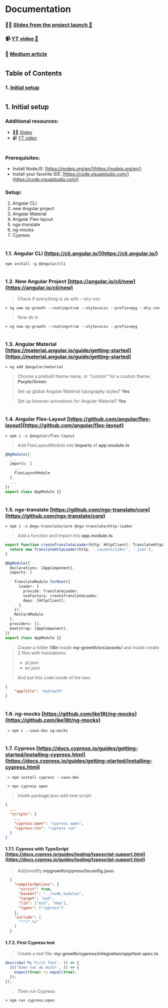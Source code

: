 # Documentation
### 👨‍🏫 [Slides from the project launch 🚀](https://docs.google.com/presentation/d/1_duVFxrriQcUvHN8soUtxBVxsjc0qbnwjrXYdlLKupc/edit?usp=sharing)
### 📹 [YT video 🚀](https://youtu.be/kiCBao9eH5g)
### 📰 [Medium article](https://medium.com/@sebastiandenis/learn-web-development-project-has-stared-12821a4971de)

#

## Table of Contents

### 1. [Initial setup](#1-initial-setup)

#

## 1. Initial setup

### Additional resources:
* 👨‍🏫 [Slides](https://docs.google.com/presentation/d/1hxk0Rlc_VHMDvt2Sx70IdtdlJqnJ1fdEPY3DaBycbtI/edit?usp=sharing)
* 📹 [YT video](https://youtu.be/qTRtNNbebx8)

#

### Prerequisites:
* Install NodeJS: [https://nodejs.org/en/](https://nodejs.org/en/)
* Install your favorite IDE: [https://code.visualstudio.com/](https://code.visualstudio.com/)

### Setup:
1. Angular CLI
1. new Angular project
1. Angular Material
1. Angular Flex-layout
1. ngx-translate
1. ng-mocks
1. Cypress

#

### 1.1. Angular CLI [https://cli.angular.io/](https://cli.angular.io/)
`npm install -g @angular/cli`

#

### 1.2. New Angular Project [https://angular.io/cli/new](https://angular.io/cli/new)
> Check if everything is ok with --dry-run:

`> ng new my-growth --routing=true --style=scss --prefix=myg --dry-run`

> Now do it:

`> ng new my-growth --routing=true --style=scss --prefix=myg`

#

### 1.3. Angular Material [https://material.angular.io/guide/getting-started](https://material.angular.io/guide/getting-started)
`> ng add @angular/material`

> Choose a prebuilt theme name, or "custom" for a custom theme: **Purple/Green**
> 
> Set up global Angular Material typography styles? **Yes**
> 
> Set up browser animations for Angular Material? **Yes**

#

### 1.4. Angular Flex-Layout [https://github.com/angular/flex-layout](https://github.com/angular/flex-layout)

`> npm i -s @angular/flex-layout`

> Add FlexLayoutModule into **Imports** of **app.module.ts**

```typescript
@NgModule({
  ...
  imports: [
    ...
    FlexLayoutModule
  ],
  ...
})
export class AppModule {}

```

#

### 1.5. ngx-translate [https://github.com/ngx-translate/core](https://github.com/ngx-translate/core)

`> npm i -s @ngx-translate/core @ngx-translate/http-loader`

> Add a function and import into **app.module.ts**

```typescript
export function createTranslateLoader(http: HttpClient): TranslateHttpLoader {
  return new TranslateHttpLoader(http, './assets/i18n/', '.json');
}

@NgModule({
  declarations: [AppComponent],
  imports: [
    
    TranslateModule.forRoot({
      loader: {
        provide: TranslateLoader,
        useFactory: createTranslateLoader,
        deps: [HttpClient],
      },
    }),
    MatCardModule
  ],
  providers: [],
  bootstrap: [AppComponent],
})
export class AppModule {}
```

> Create a folder **i18n** inside **my-growth/src/assets/** and inside create 2 files with translations:
>* pl.json
>* en.json

> And put this code inside of the two:
```json
{
    "appTitle": "myGrowth"
}
```

#

### 1.6. ng-mocks [https://github.com/ike18t/ng-mocks](https://github.com/ike18t/ng-mocks)

` > npm i --save-dev ng-mocks`

#

### 1.7. Cypress [https://docs.cypress.io/guides/getting-started/installing-cypress.html](https://docs.cypress.io/guides/getting-started/installing-cypress.html)

` > npm install cypress --save-dev`

` > npx cypress open`

> Inside package.json add new script:

```json
{
  ...  
  "scripts": {
    ...  
    "cypress:open": "cypress open",
    "cypress:run": "cypress run"
  }
}

```

#### 1.7.1. Cypress with TypeScript [https://docs.cypress.io/guides/tooling/typescript-support.html](https://docs.cypress.io/guides/tooling/typescript-support.html)

> Add/modify **mygrowth/cypress/tsconfig.json**:

```json
  {
    "compilerOptions": {
      "strict": true,
      "baseUrl": "../node_modules",
      "target": "es5",
      "lib": ["es5", "dom"],
      "types": ["cypress"]
    },
    "include": [
      "**/*.ts"
    ]
  }
```

#### 1.7.2. First Cypress test

> Create a test file: **my-growth/cypress/integration/app/test.spec.ts**

```typescript
describe('My First Test', () => {
  it('Does not do much!', () => {
    expect(true).to.equal(true);
  });
});
```

> Then run Cypress:

`> npm run cypress:open`
